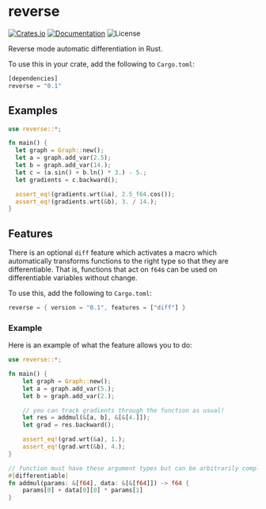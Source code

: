 # reverse

[![Crates.io](https://img.shields.io/crates/v/reverse.svg?style=for-the-badge&color=fc8d62&logo=rust)](https://crates.io/crates/reverse)
[![Documentation](https://img.shields.io/badge/docs.rs-reverse-5E81AC?style=for-the-badge&labelColor=555555&logoColor=white)](https://docs.rs/reverse)
![License](https://img.shields.io/crates/l/reverse?label=License&style=for-the-badge)

Reverse mode automatic differentiation in Rust.

To use this in your crate, add the following to `Cargo.toml`:

```rust
[dependencies]
reverse = "0.1"
```

## Examples

```rust
use reverse::*;

fn main() {
  let graph = Graph::new();
  let a = graph.add_var(2.5);
  let b = graph.add_var(14.);
  let c = (a.sin() + b.ln() * 3.) - 5.;
  let gradients = c.backward();

  assert_eq!(gradients.wrt(&a), 2.5_f64.cos());
  assert_eq!(gradients.wrt(&b), 3. / 14.);
}
```

## Features

There is an optional `diff` feature which activates a macro which automatically transforms functions to the right type so that they are differentiable. That is, functions that act on `f64`s can be used on differentiable variables without change.

To use this, add the following to `Cargo.toml`:

```rust
reverse = { version = "0.1", features = ["diff"] }
```

### Example

Here is an example of what the feature allows you to do:

```rust
use reverse::*;

fn main() {
    let graph = Graph::new();
    let a = graph.add_var(5.);
    let b = graph.add_var(2.);

    // you can track gradients through the function as usual!
    let res = addmul(&[a, b], &[&[4.]]);
    let grad = res.backward();

    assert_eq!(grad.wrt(&a), 1.);
    assert_eq!(grad.wrt(&b), 4.);
}

// function must have these argument types but can be arbitrarily complex
#[differentiable]
fn addmul(params: &[f64], data: &[&[f64]]) -> f64 {
    params[0] + data[0][0] * params[1]
}
```
